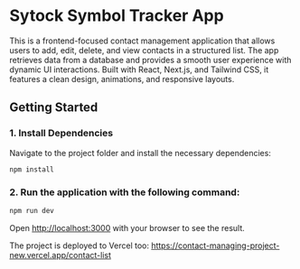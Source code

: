 # Sytock Symbol Tracker App

This is a frontend-focused contact management application that allows users to add, edit, delete, and view contacts in a structured list. The app retrieves data from a database and provides a smooth user experience with dynamic UI interactions. Built with React, Next.js, and Tailwind CSS, it features a clean design, animations, and responsive layouts.

## Getting Started

### 1. Install Dependencies

Navigate to the project folder and install the necessary dependencies:
```
npm install
```

### 2. Run the application with the following command:

```bash
npm run dev
```

Open [http://localhost:3000](http://localhost:3000) with your browser to see the result.

The project is deployed to Vercel too: https://contact-managing-project-new.vercel.app/contact-list
